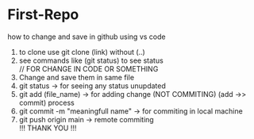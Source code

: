 # First-Repo
how to change and save in github using vs code </br>
1) to clone use git clone (link) without (..)</br>
2) see commands like (git status) to see status </br>
 // FOR CHANGE IN CODE OR SOMETHING</br>
1) Change and save them in same file</br> 
2) git status -> for seeing any status unupdated</br>
3) git add (file_name) -> for adding change (NOT COMMITING) (add ->> commit) process </br>
4) git commit -m "meaningfull name" -> for commiting in local machine </br>
5) git push origin main -> remote commiting </br>
!!! THANK YOU !!!